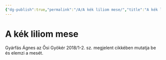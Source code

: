 ```yaml
---
{"dg-publish":true,"permalink":"/A/A kék liliom mese/","title":"A kék liliom mese","tags":["dg_uploaded"],"created":"2023-10-22T12:46","updated":"2023-11-08T01:50"}
---
```



# A kék liliom mese

Gyárfás Ágnes az Ősi Gyökér 2018/1-2. sz. megjelent cikkében mutatja be és elemzi a mesét.  